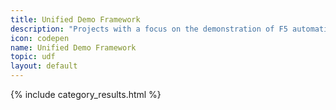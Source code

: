 ```yaml
---
title: Unified Demo Framework
description: "Projects with a focus on the demonstration of F5 automation capabilities using the Unified Demo Framework (UDF)"
icon: codepen
name: Unified Demo Framework
topic: udf
layout: default
---
```

{% include category_results.html %}